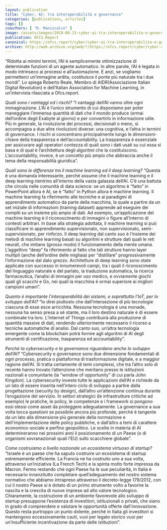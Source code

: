 ```yaml
---
layout: publication
title: "Cyber, AI: tra interoperabilità e governance"
categories: [publications, articles]
tags: []
coauthors: [ "D. Maniscalco" ]
image: /assets/images/2019-08-13-cyber-ai-tra-interoperabilita-e-governance.jpg
publication: OFCS.Report
canonical: https://ofcs.report/cyber/cyber-ai-tra-interoperabilita-e-governance/
archive: http://web.archive.org/web/*/https://ofcs.report/cyber/cyber-ai-tra-interoperabilita-e-governance/
---
```


“Ridotta ai minimi termini, l’AI è semplicemente ottimizzazione di determinate funzioni di un agente automatico. In altre parole, l’AI è legata in modo intrinseco ai processi e all’automazione. E anzi, se vogliamo permetterci un’immagine ardita, costituisce il ponte più naturale tra i due mondi”. Lo spiega Roberto Reale, Membro di AIDR(Associazione Italian Digital Revolution) e dell’Italian Association for Machine Learning, in un’intervista rilasciata a Ofcs.report.

*Quali sono i vantaggi ed i rischi?*
“I vantaggi dell’AI vanno oltre ogni immaginazione. L’AI è l’unico strumento di cui disponiamo per poter maneggiare l’immensa quantità di dati che il mondo produce (ormai dell’ordine degli Exabyte al giorno) e per convertirlo in informazione utile. Più in generale, la rivoluzione dei processi, decisionali o meno, si accompagna a due altre rivoluzioni diverse: una cognitiva, e l’altra in termini di governance. I rischi si concentrano principalmente lungo le dimensioni-chiave della trasparenza e dell’accountability. La trasparenza è essenziale per assicurare  agli operatori contezza di quali sono i dati usati su cui essa si basa e di qual è l’architettura degli algoritmi che la costituiscono. L’accountability, invece, è un concetto più ampio che abbraccia anche il tema della responsabilità giuridica”.

*Quali sono le differenze tra il machine learning ed il deep learning?*
“Questa è una domanda interessante, perché assume che il machine learning e il deep learning rientrino all’interno della vasta galassia dell’AI. C’è una battuta che circola nelle comunità di data science: se un algoritmo è “fatto” in PowerPoint allora è AI, se è “fatto” in Python allora è machine learning. Il machine learning fa riferimento alle tecniche e ai paradigmi di apprendimento automatico da parte della macchina, la quale a partire da un set iniziale di informazioni (training dataset) apprende ad eseguire dei compiti su un insieme più ampio di dati. Ad esempio, un’applicazione del machine learning è il riconoscimento di immagini o figure all’interno di contesti arbitrari. In base alla strategia adottata, il machine learning si può classificare in apprendimento supervisionato, non supervisionato, semi-supervisionato, per rinforzo. Il  deep learning dal canto suo è l’insieme dei metodi di machine learning basati su algoritmi e strutture dati quali le reti neurali, che imitano (grosso modo) il funzionamento della mente umana. L’aggettivo “deep” fa riferimento al fatto che tali strutture hanno layer multipli (anche dell’ordine delle migliaia) per “distillare” progressivamente l’informazione dal dato grezzo. Architetture di deep learning sono state applicate con successo in innumerevoli campi, tra i quali il riconoscimento del linguaggio naturale e del parlato, la traduzione automatica, la ricerca farmaceutica, l’analisi di immagini per uso medico, e ovviamente giochi quali gli scacchi e Go, nei quali la macchina è ormai superiore ai migliori campioni umani”.

*Quanto è importante l’interoperabilità dei sistemi, e soprattutto l’IoT, per lo sviluppo dell’AI?*
“Io direi piuttosto che dall’intersezione di più tecnologie ciascuna di esse esce arricchita. Nessuna tecnologia è una monade, nessuna ha senso presa a sé stante, ma il loro  destino naturale è di essere combinate tra loro. L’Internet of Things contribuirà alla produzione di quantità massive di dati, rendendo ulteriormente necessario il ricorso a tecniche automatiche di analisi. Dal canto suo, un’altra tecnologia emergente come la blockchain potrà fornire agli algoritmi di AI degli strumenti di certificazione, trasparenza ed accountability”.

*Perché la cybersecurity e la governance riguardano anche lo sviluppo dell’AI?*
“Cybersecurity e governance sono due dimensione fondamentali di ogni processo, pratica o piattaforma di trasformazione digitale, e a maggior ragione dell’AI. Si tratta certamente di temi complessi, che tra l’altro solo di recente hanno trovato l’attenzione che meritano presso le istituzioni nazionali e comunitarie (la “window of opportunity” di cui parla John Kingdon). La cybersecurity investe tutte le applicazioni dell’AI e richiede da un lato di essere inserita nell’intero ciclo di sviluppo a partire dalla progettazione (security by design), dall’altro un’attenzione continua durante l’erogazione del servizio. In settori strategici (le infrastrutture critiche ad esempio) le pratiche, le policy, le competenze e i framework si pongono essi stessi come asset da proteggere adeguatamente. La governance a sua volta tocca questioni se possibile ancora più profonde, perché è tangente da un lato alla dimensione più generale della normazione e dell’implementazione delle policy pubbliche, e dall’altro a temi di carattere economico-sociale e perfino geopolitico. Le scelte in materia di AI determineranno nei prossimi anni il posizionamento di un Paese (o di organismi sovranazionali quali l’EU) sullo scacchiere globale”.

*Come costruiamo a livello nazionale un ecosistema virtuoso di startup?*
“Israele è un paese che ha saputo costruire un ecosistema di startup estremamente efficiente. La Francia ne ha costruito uno a sua volta, attraverso un’iniziativa (La French Tech) e la spinta molto forte impressa da Macron. Fermo restando che ogni Paese ha le sue peculiarità, in Italia è necessario innanzitutto completare quell’adeguamento del nostro sistema normativo che abbiamo intrapreso attraverso il decreto-legge 179/2012, con cui il nostro Paese si è dotato di un primo strumento volto a favorire la nascita e la crescita di nuove imprese ad alto valore tecnologico. Chiaramente, la costruzione di un ambiente favorevole allo sviluppo di startup presuppone l’esistenza di investitori, istituzionali o privati, che siano in grado di comprendere e valutare le opportunità offerte dall’innovazione. Questo resta purtroppo un punto dolente, perché in Italia gli investitori si mantengono eccessivamente cauti, vuoi per legato storico vuoi per un’insufficiente incentivazione da parte delle istituzioni”.
